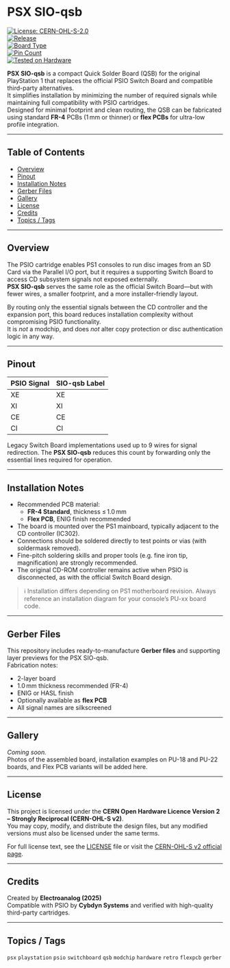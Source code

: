 # PSX SIO-qsb

[![License: CERN-OHL-S-2.0](https://img.shields.io/badge/License-CERN--OHL--S--2.0-lightgrey.svg)](LICENSE)  
[![Release](https://img.shields.io/github/v/release/Electroanalog/PSX-SIO-qsb)](../../releases)  
[![Board Type](https://img.shields.io/badge/Board-QSB%20%7C%20FR--4%20%26%20Flex-blue)]()  
[![Pin Count](https://img.shields.io/badge/Signals-4-green)]()  
[![Tested on Hardware](https://img.shields.io/badge/Tested-PlayStation-success)]()

**PSX SIO-qsb** is a compact Quick Solder Board (QSB) for the original PlayStation 1 that replaces the official PSIO Switch Board and compatible third-party alternatives.  
It simplifies installation by minimizing the number of required signals while maintaining full compatibility with PSIO cartridges.  
Designed for minimal footprint and clean routing, the QSB can be fabricated using standard **FR-4** PCBs (1 mm or thinner) or **flex PCBs** for ultra-low profile integration.

---

## Table of Contents

- [Overview](#overview)  
- [Pinout](#pinout)  
- [Installation Notes](#installation-notes)  
- [Gerber Files](#gerber-files)  
- [Gallery](#gallery)  
- [License](#license)  
- [Credits](#credits)  
- [Topics / Tags](#topics--tags)

---

## Overview

The PSIO cartridge enables PS1 consoles to run disc images from an SD Card via the Parallel I/O port, but it requires a supporting Switch Board to access CD subsystem signals not exposed externally.  
**PSX SIO-qsb** serves the same role as the official Switch Board—but with fewer wires, a smaller footprint, and a more installer-friendly layout.  

By routing only the essential signals between the CD controller and the expansion port, this board reduces installation complexity without compromising PSIO functionality.  
It is *not* a modchip, and does *not* alter copy protection or disc authentication logic in any way.

---

## Pinout

| PSIO Signal | SIO-qsb Label |
|-------------|---------------|
| XE          | XE            |
| XI          | XI            |
| CE          | CE            |
| CI          | CI            |

Legacy Switch Board implementations used up to 9 wires for signal redirection. The **PSX SIO-qsb** reduces this count by forwarding only the essential lines required for operation.

---

## Installation Notes

- Recommended PCB material:  
  - **FR-4 Standard**, thickness ≤ 1.0 mm  
  - **Flex PCB**, ENIG finish recommended  
- The board is mounted over the PS1 mainboard, typically adjacent to the CD controller (IC302).  
- Connections should be soldered directly to test points or vias (with soldermask removed).  
- Fine-pitch soldering skills and proper tools (e.g. fine iron tip, magnification) are strongly recommended.  
- The original CD-ROM controller remains active when PSIO is disconnected, as with the official Switch Board design.  

> ℹ️ Installation differs depending on PS1 motherboard revision. Always reference an installation diagram for your console’s PU-xx board code.

---

## Gerber Files

This repository includes ready-to-manufacture **Gerber files** and supporting layer previews for the PSX SIO-qsb.  
Fabrication notes:

- 2-layer board  
- 1.0 mm thickness recommended (FR-4)  
- ENIG or HASL finish  
- Optionally available as **flex PCB**  
- All signal names are silkscreened  

---

## Gallery

*Coming soon.*  
Photos of the assembled board, installation examples on PU-18 and PU-22 boards, and Flex PCB variants will be added here.

---

## License

This project is licensed under the **CERN Open Hardware Licence Version 2 – Strongly Reciprocal (CERN-OHL-S v2)**.  
You may copy, modify, and distribute the design files, but any modified versions must also be licensed under the same terms.

For full license text, see the [LICENSE](LICENSE) file or visit the [CERN-OHL-S v2 official page](https://gitlab.com/ohwr/project/cernohl/-/wikis/Documents/CERN-OHL-version-2).

---

## Credits

Created by **Electroanalog (2025)**  
Compatible with PSIO by **Cybdyn Systems** and verified with high-quality third-party cartridges.

---

## Topics / Tags

`psx` `playstation` `psio` `switchboard` `qsb` `modchip` `hardware` `retro` `flexpcb` `gerber`
